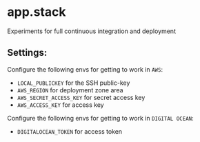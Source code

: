 # app.stack <!-- Need to be changed -->

Experiments for full continuous integration and deployment

## Settings:

Configure the following envs for getting to work in `AWS`:
* `LOCAL_PUBLICKEY` for the SSH public-key
* `AWS_REGION` for deployment zone area
* `AWS_SECRET_ACCESS_KEY` for secret access key
* `AWS_ACCESS_KEY` for access key

Configure the following envs for getting to work in `DIGITAL OCEAN`:
* `DIGITALOCEAN_TOKEN` for access token
